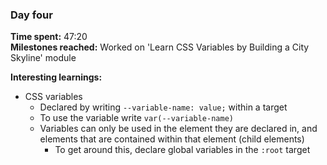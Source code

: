 ### Day four

**Time spent:** 47:20  
**Milestones reached:** Worked on 'Learn CSS Variables by Building a City Skyline' module

**Interesting learnings:**  

* CSS variables
  * Declared by writing ```--variable-name: value;``` within a target
  * To use the variable write ```var(--variable-name)```
  * Variables can only be used in the element they are declared in, and elements that are contained within that element (child elements)
      * To get around this, declare global variables in the ```:root``` target
